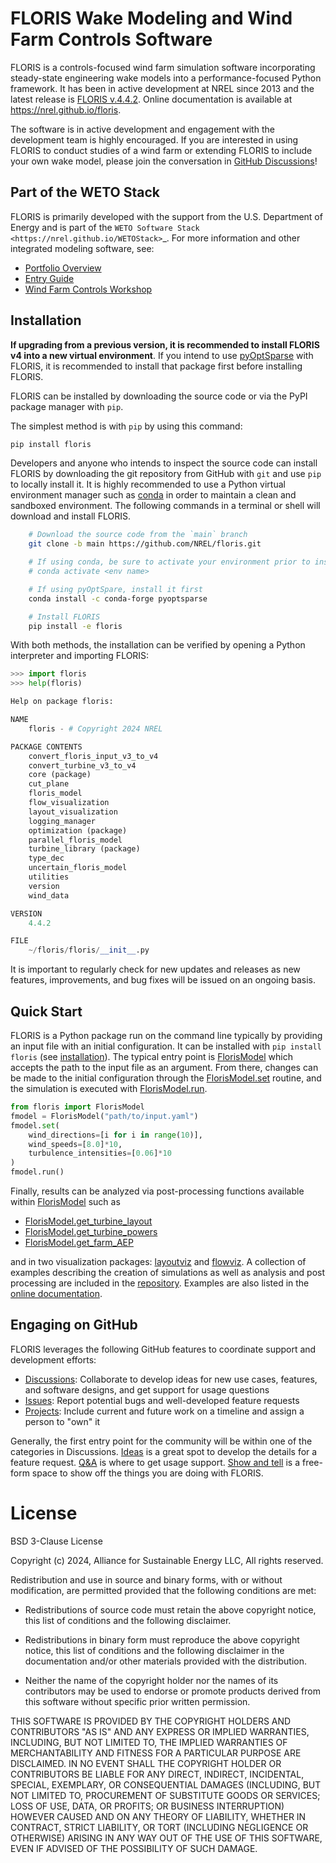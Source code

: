 # FLORIS Wake Modeling and Wind Farm Controls Software

FLORIS is a controls-focused wind farm simulation software incorporating
steady-state engineering wake models into a performance-focused Python
framework. It has been in active development at NREL since 2013 and the latest
release is [FLORIS v.4.4.2](https://github.com/NREL/floris/releases/latest).
Online documentation is available at https://nrel.github.io/floris.

The software is in active development and engagement with the development team
is highly encouraged. If you are interested in using FLORIS to conduct studies
of a wind farm or extending FLORIS to include your own wake model, please join
the conversation in [GitHub Discussions](https://github.com/NREL/floris/discussions/)!

## Part of the WETO Stack

FLORIS is primarily developed with the support from the U.S. Department of Energy and
is part of the `WETO Software Stack <https://nrel.github.io/WETOStack>`_.
For more information and other integrated modeling software, see:

- [Portfolio Overview](https://nrel.github.io/WETOStack/portfolio_analysis/overview.html)
- [Entry Guide](https://nrel.github.io/WETOStack/_static/entry_guide/index.html)
- [Wind Farm Controls Workshop](https://www.youtube.com/watch?v=f-w6whxIBrA&list=PL6ksUtsZI1dwRXeWFCmJT6cEN1xijsHJz)

## Installation

**If upgrading from a previous version, it is recommended to install FLORIS v4 into a new virtual environment**.
If you intend to use [pyOptSparse](https://mdolab-pyoptsparse.readthedocs-hosted.com/en/latest/) with FLORIS,
it is recommended to install that package first before installing FLORIS.

FLORIS can be installed by downloading the source code or via the PyPI
package manager with `pip`.

The simplest method is with `pip` by using this command:

```bash
pip install floris
```

Developers and anyone who intends to inspect the source code
can install FLORIS by downloading the git repository
from GitHub with ``git`` and use ``pip`` to locally install it.
It is highly recommended to use a Python virtual environment manager
such as [conda](https://docs.conda.io/en/latest/miniconda.html)
in order to maintain a clean and sandboxed environment. The following
commands in a terminal or shell will download and install FLORIS.

```bash
    # Download the source code from the `main` branch
    git clone -b main https://github.com/NREL/floris.git

    # If using conda, be sure to activate your environment prior to installing
    # conda activate <env name>

    # If using pyOptSpare, install it first
    conda install -c conda-forge pyoptsparse

    # Install FLORIS
    pip install -e floris
```

With both methods, the installation can be verified by opening a Python interpreter
and importing FLORIS:

```python
>>> import floris
>>> help(floris)

Help on package floris:

NAME
    floris - # Copyright 2024 NREL

PACKAGE CONTENTS
    convert_floris_input_v3_to_v4
    convert_turbine_v3_to_v4
    core (package)
    cut_plane
    floris_model
    flow_visualization
    layout_visualization
    logging_manager
    optimization (package)
    parallel_floris_model
    turbine_library (package)
    type_dec
    uncertain_floris_model
    utilities
    version
    wind_data

VERSION
    4.4.2

FILE
    ~/floris/floris/__init__.py
```

It is important to regularly check for new updates and releases as new
features, improvements, and bug fixes will be issued on an ongoing basis.

## Quick Start

FLORIS is a Python package run on the command line typically by providing
an input file with an initial configuration. It can be installed with
```pip install floris``` (see [installation](https://nrel.github.io/floris/installation.html)).
The typical entry point is
[FlorisModel](https://nrel.github.io/floris/_autosummary/floris.floris_model.html)
which accepts the path to the input file as an argument. From there,
changes can be made to the initial configuration through the
[FlorisModel.set](https://nrel.github.io/floris/_autosummary/floris.floris_model.html#floris.floris_model.FlorisModel.set)
routine, and the simulation is executed with
[FlorisModel.run](https://nrel.github.io/floris/_autosummary/floris.floris_model.html#floris.floris_model.FlorisModel.run).

```python
from floris import FlorisModel
fmodel = FlorisModel("path/to/input.yaml")
fmodel.set(
    wind_directions=[i for i in range(10)],
    wind_speeds=[8.0]*10,
    turbulence_intensities=[0.06]*10
)
fmodel.run()
```

Finally, results can be analyzed via post-processing functions available within
[FlorisModel](https://nrel.github.io/floris/_autosummary/floris.floris_model.html#floris.floris_model.FlorisModel)
such as
- [FlorisModel.get_turbine_layout](https://nrel.github.io/floris/_autosummary/floris.floris_model.html#floris.floris_model.FlorisModel.get_turbine_layout)
- [FlorisModel.get_turbine_powers](https://nrel.github.io/floris/_autosummary/floris.floris_model.html#floris.floris_model.FlorisModel.get_turbine_powers)
- [FlorisModel.get_farm_AEP](https://nrel.github.io/floris/_autosummary/floris.floris_model.html#floris.floris_model.FlorisModel.get_farm_AEP)

and in two visualization packages: [layoutviz](https://nrel.github.io/floris/_autosummary/floris.layout_visualization.html) and [flowviz](https://nrel.github.io/floris/_autosummary/floris.flow_visualization.html).
A collection of examples describing the creation of simulations as well as
analysis and post processing are included in the
[repository](https://github.com/NREL/floris/tree/main/examples). Examples are also listed
in the [online documentation](https://nrel.github.io/floris/examples/001_opening_floris_computing_power.html).

## Engaging on GitHub

FLORIS leverages the following GitHub features to coordinate support and development efforts:

- [Discussions](https://github.com/NREL/floris/discussions): Collaborate to develop ideas for new use cases, features, and software designs, and get support for usage questions
- [Issues](https://github.com/NREL/floris/issues): Report potential bugs and well-developed feature requests
- [Projects](https://github.com/orgs/NREL/projects/96): Include current and future work on a timeline and assign a person to "own" it

Generally, the first entry point for the community will be within one of the
categories in Discussions.
[Ideas](https://github.com/NREL/floris/discussions/categories/ideas) is a great spot to develop the
details for a feature request. [Q&A](https://github.com/NREL/floris/discussions/categories/q-a)
is where to get usage support.
[Show and tell](https://github.com/NREL/floris/discussions/categories/show-and-tell) is a free-form
space to show off the things you are doing with FLORIS.


# License

BSD 3-Clause License

Copyright (c) 2024, Alliance for Sustainable Energy LLC, All rights reserved.

Redistribution and use in source and binary forms, with or without modification, are permitted
provided that the following conditions are met:

* Redistributions of source code must retain the above copyright notice, this list of conditions
and the following disclaimer.

* Redistributions in binary form must reproduce the above copyright notice, this list of
conditions and the following disclaimer in the documentation and/or other materials provided
with the distribution.

* Neither the name of the copyright holder nor the names of its contributors may be used to
endorse or promote products derived from this software without specific prior written permission.

THIS SOFTWARE IS PROVIDED BY THE COPYRIGHT HOLDERS AND CONTRIBUTORS "AS IS" AND ANY EXPRESS OR
IMPLIED WARRANTIES, INCLUDING, BUT NOT LIMITED TO, THE IMPLIED WARRANTIES OF MERCHANTABILITY
AND FITNESS FOR A PARTICULAR PURPOSE ARE DISCLAIMED. IN NO EVENT SHALL THE COPYRIGHT HOLDER
OR CONTRIBUTORS BE LIABLE FOR ANY DIRECT, INDIRECT, INCIDENTAL, SPECIAL, EXEMPLARY, OR
CONSEQUENTIAL DAMAGES (INCLUDING, BUT NOT LIMITED TO, PROCUREMENT OF SUBSTITUTE GOODS OR
SERVICES; LOSS OF USE, DATA, OR PROFITS; OR BUSINESS INTERRUPTION) HOWEVER CAUSED AND ON
ANY THEORY OF LIABILITY, WHETHER IN CONTRACT, STRICT LIABILITY, OR TORT (INCLUDING NEGLIGENCE
OR OTHERWISE) ARISING IN ANY WAY OUT OF THE USE OF THIS SOFTWARE, EVEN IF ADVISED OF THE
POSSIBILITY OF SUCH DAMAGE.
